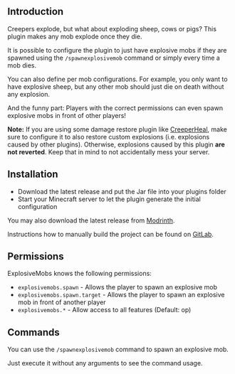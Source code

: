 ## Introduction

Creepers explode, but what about exploding sheep, cows or pigs? This plugin makes any mob explode once they die.

It is possible to configure the plugin to just have explosive mobs if they are spawned using the `/spawnexplosivemob` command or simply every time a mob dies.

You can also define per mob configurations. For example, you only want to have explosive sheep, but any other mob should just die on death without any explosion.

And the funny part: Players with the correct permissions can even spawn explosive mobs in front of other players!

**Note:** If you are using some damage restore plugin like [CreeperHeal](https://www.spigotmc.org/resources/creeperheal.13346), make sure to configure it to also restore custom explosions (i.e. explosions caused by other plugins). Otherwise, explosions caused by this plugin **are not reverted**. Keep that in mind to not accidentally mess your server.

## Installation

* Download the latest release and put the Jar file into your plugins folder
* Start your Minecraft server to let the plugin generate the initial configuration

You may also download the latest release from [Modrinth](https://modrinth.com/plugin/explosivemobs).

Instructions how to manually build the project can be found on [GitLab](https://gitlab.com/Programie/ExplosiveMobs).

## Permissions

ExplosiveMobs knows the following permissions:

  * `explosivemobs.spawn` - Allows the player to spawn an explosive mob
  * `explosivemobs.spawn.target` - Allows the player to spawn an explosive mob in front of another player
  * `explosivemobs.*` - Allow access to all features (Default: op)

## Commands

You can use the `/spawnexplosivemob` command to spawn an explosive mob.

Just execute it without any arguments to see the command usage.